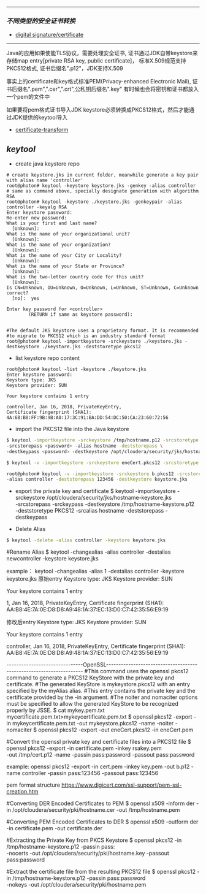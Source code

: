 
---

### *不同类型的安全证书转换*
- [digital signature/certificate](http://www.ruanyifeng.com/blog/2011/08/what_is_a_digital_signature.html)<br>

---

Java的应用如果使能TLS协议，需要处理安全证书, 证书通过JDK自带keystore来存储map entry[private RSA key, public certificate]，
标准X.509规范支持PKCS12格式, 证书后缀名".p12"，JDK支持X.509

事实上的certificate和key格式标准PEM(Privacy-enhanced Electronic Mail), 证书后缀名".pem",".cer",".crt",公私钥后缀名".key"
有时候也会将密钥和证书都放入一个pem的文件中

如果要将pem格式证书导入JDK keystore必须转换成PKCS12格式，然后才能通过JDK提供的keytool导入
- [certificate-transform](https://www.digitalocean.com/community/tutorials/java-keytool-essentials-working-with-java-keystores)

## *keytool*

* create java keystore repo
```shell
# create keystore.jks in current folder, meanwhile generate a key pair with alias name 'controller'
root@photon# keytool -keystore keystore.jks -genkey -alias controller
# same as command above, specially designate generation with algorithm RSA
root@photon# keytool -keystore ./keystore.jks -genkeypair -alias controller -keyalg RSA
Enter keystore password:  
Re-enter new password: 
What is your first and last name?
  [Unknown]:  
What is the name of your organizational unit?
  [Unknown]:  
What is the name of your organization?
  [Unknown]:  
What is the name of your City or Locality?
  [Unknown]:  
What is the name of your State or Province?
  [Unknown]:  
What is the two-letter country code for this unit?
  [Unknown]:  
Is CN=Unknown, OU=Unknown, O=Unknown, L=Unknown, ST=Unknown, C=Unknown correct?
  [no]:  yes

Enter key password for <controller>
        (RETURN if same as keystore password):  


#The default JKS keystore uses a proprietary format. It is recommended 
#to migrate to PKCS12 which is an industry standard format
root@photon# keytool -importkeystore -srckeystore ./keystore.jks -destkeystore ./keystore.jks -deststoretype pkcs12
```
* list keystore repo content
```shell
root@photon# keytool -list -keystore ./keystore.jks
Enter keystore password:  
Keystore type: JKS
Keystore provider: SUN

Your keystore contains 1 entry

controller, Jan 16, 2018, PrivateKeyEntry, 
Certificate fingerprint (SHA1): 4A:6B:B8:FF:9B:9B:A0:17:3C:91:BA:DD:54:DC:50:CA:23:60:72:56
```

* import the PKCS12 file into the Java keystore
``` bash
$ keytool -importkeystore -srckeystore /tmp/hostname.p12 -srcstoretype PKCS12 \
-srcstorepass <password> -alias hostname -deststorepass \
-destkeypass <password> -destkeystore /opt/cloudera/security/jks/hostname-keystore.jks

$ keytool -v -importkeystore -srckeystore eneCert.pkcs12 -srcstoretype PKCS12 -destkeystore keystore.jks -deststoretype JKS

root@photon# keytool -v -importkeystore -srckeystore b.pkcs12 -srcstoretype PKCS12 -srcstorepass 123456 \
-alias controller -deststorepass 123456 -destkeystore keystore.jks
```

* export the private key and certificate
$ keytool -importkeystore -srckeystore /opt/cloudera/security/jks/hostname-keystore.jks \
-srcstorepass <password> -srckeypass <password> -destkeystore /tmp/hostname-keystore.p12 \
-deststoretype PKCS12 -srcalias hostname -deststorepass <password> -destkeypass <password>

* Delete Alias
``` bash
$ keytool -delete -alias controller -keystore keystore.jks
```

#Rename Alias
$ keytool -changealias -alias controller -destalias newcontroller -keystore keystore.jks

example：
keytool -changealias -alias 1 -destalias controller -keystore keystore.jks
原始entry
Keystore type: JKS
Keystore provider: SUN

Your keystore contains 1 entry

1, Jan 16, 2018, PrivateKeyEntry, 
Certificate fingerprint (SHA1): AA:B8:4E:7A:0E:D8:D8:A9:48:1A:37:EC:13:D0:C7:42:35:56:E9:19

修改后entry
Keystore type: JKS
Keystore provider: SUN

Your keystore contains 1 entry

controller, Jan 16, 2018, PrivateKeyEntry, 
Certificate fingerprint (SHA1): AA:B8:4E:7A:0E:D8:D8:A9:48:1A:37:EC:13:D0:C7:42:35:56:E9:19

-------------------------------OpenSSL--------------------------------------------------------------------
#This command uses the openssl pkcs12 command to generate a PKCS12 KeyStore with the private key and certificate.
#The generated KeyStore is mykeystore.pkcs12 with an entry specified by the myAlias alias.
#This entry contains the private key and the certificate provided by the -in argument.
#The noiter and nomaciter options must be specified to allow the generated KeyStore to be recognized properly by JSSE.
$ cat mykey.pem.txt mycertificate.pem.txt>mykeycertificate.pem.txt
$ openssl pkcs12 -export -in mykeycertificate.pem.txt -out mykeystore.pkcs12 -name -noiter -nomaciter
$ openssl pkcs12 -export -out eneCert.pkcs12 -in eneCert.pem

#Convert the openssl private key and certificate files into a PKCS12 file
$ openssl pkcs12 -export -in certificate.pem -inkey rsakey.pem \
  -out /tmp/cert.p12 -name -passin pass:password -passout pass:password

example:
openssl pkcs12 -export -in cert.pem -inkey key.pem -out b.p12 -name controller -passin pass:123456 -passout pass:123456

pem format structure  https://www.digicert.com/ssl-support/pem-ssl-creation.htm

#Converting DER Encoded Certificates to PEM
$ openssl x509 -inform der -in /opt/cloudera/security/pki/hostname.cer -out /tmp/hostname.pem

#Converting PEM Encoded Certificates to DER
$ openssl x509 -outform der -in certificate.pem -out certificate.der

#Extracting the Private Key from PKCS Keystore
$ openssl pkcs12 -in /tmp/hostname-keystore.p12 -passin pass: \
   -nocerts -out /opt/cloudera/security/pki/hostname.key -passout pass:password

#Extract the certificate file from the resulting PKCS12 file
$ openssl pkcs12 -in /tmp/hostname-keystore.p12 -passin pass:password \
  -nokeys -out /opt/cloudera/security/pki/hostname.pem